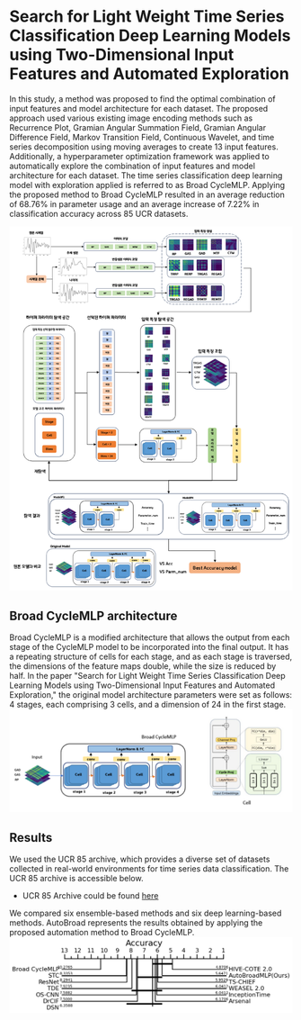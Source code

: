 # Search for Light Weight Time Series Classification Deep Learning Models using Two-Dimensional Input Features and Automated Exploration

In this study, a method was proposed to find the optimal combination of input features and model architecture for each dataset. The proposed approach used various existing image encoding methods such as Recurrence Plot, Gramian Angular Summation Field, Gramian Angular Difference Field, Markov Transition Field, Continuous Wavelet, and time series decomposition using moving averages to create 13 input features. Additionally, a hyperparameter optimization framework was applied to automatically explore the combination of input features and model architecture for each dataset. The time series classification deep learning model with exploration applied is referred to as Broad CycleMLP. Applying the proposed method to Broad CycleMLP resulted in an average reduction of 68.76% in parameter usage and an average increase of 7.22% in classification accuracy across 85 UCR datasets.

<img src="img/all.png">

## Broad CycleMLP architecture

Broad CycleMLP is a modified architecture that allows the output from each stage of the CycleMLP model to be incorporated into the final output. It has a repeating structure of cells for each stage, and as each stage is traversed, the dimensions of the feature maps double, while the size is reduced by half.
In the paper "Search for Light Weight Time Series Classification Deep Learning Models using Two-Dimensional Input Features and Automated Exploration," the original model architecture parameters were set as follows: 4 stages, each comprising 3 cells, and a dimension of 24 in the first stage.
<img src="img/BroadCycleMLP.PNG">

## Results
We used the UCR 85 archive, which provides a diverse set of datasets collected in real-world environments for time series data classification. The UCR 85 archive is accessible below.
- UCR 85 Archive could be found [here](http://www.cs.ucr.edu/%7Eeamonn/time_series_data/)

We compared six ensemble-based methods and six deep learning-based methods. AutoBroad represents the results obtained by applying the proposed automation method to Broad CycleMLP.
<img src="CD-Diagram/cd-diagram.png">
